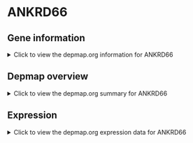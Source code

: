 <h1>ANKRD66</h1>

<h2>Gene information</h2>
<details>
  <summary>Click to view the depmap.org information for ANKRD66</summary>
  <p><a href="https://depmap.org/portal/gene/ANKRD66?tab=about" target="_BLANK">Open page in a new tab...</a></p>
  <iframe src="https://depmap.org/portal/gene/ANKRD66?tab=about" style="border:none;width:100%;height:800px"></iframe>
</details>

<h2>Depmap overview</h2>
<details>
  <summary>Click to view the depmap.org summary for ANKRD66</summary>
  <p><a href="https://depmap.org/portal/gene/ANKRD66?tab=overview" target="_BLANK">Open page in a new tab...</a></p>
  <iframe src="https://depmap.org/portal/gene/ANKRD66?tab=overview" style="border:none;width:100%;height:800px"></iframe>
</details>

<h2>Expression</h2>
<details>
  <summary>Click to view the depmap.org expression data for ANKRD66</summary>
  <p><a href="https://depmap.org/portal/gene/ANKRD66?tab=characterization" target="_BLANK">Open page in a new tab...</a></p>
  <iframe src="https://depmap.org/portal/gene/ANKRD66?tab=characterization" style="border:none;width:100%;height:800px"></iframe>
</details>


<!--
<h2>Reactome Pathway diagram</h2>
<details>
  <summary>Click to view the Reactome pathway for ANKRD66</summary>
  <p><a href="PURL" target="_BLANK">Open page in a new tab...</a></p>
  PNAME
</details>
-->


